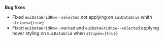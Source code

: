 **Bug fixes**

- Fixed `euiDataGridRow--selected` not applying on `EuiDataGrid` whith `stripes={true}`
- Fixed `euiDataGridRow--marked` and `euiDataGridRow--selected` applying hover styling on `EuiDataGrid` when `stripes={true}`

